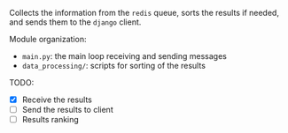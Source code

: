 Collects the information from the `redis` queue, sorts the results if needed,
and sends them to the `django` client.

Module organization:
  - `main.py`: the main loop receiving and sending messages
  - `data_processing/`: scripts for sorting of the results

TODO: 
- [X] Receive the results
- [ ] Send the results to client
- [ ] Results ranking